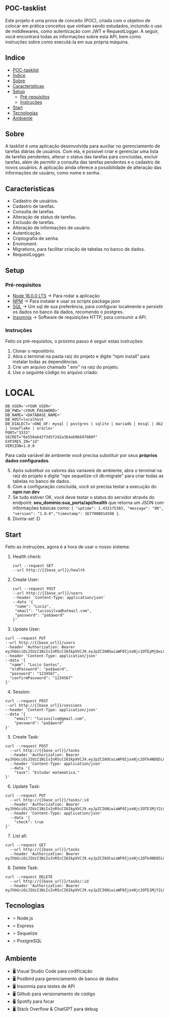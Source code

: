 ## POC-tasklist

Este projeto é uma prova de conceito (POC), criada com o objetivo de colocar em prática conceitos que vinham sendo estudados, incluindo o uso de middlewares, como autenticação com JWT e RequestLogger. A seguir, você encontrará todas as informações sobre esta API, bem como instruções sobre como executá-la em sua própria máquina.

## Indice

- [POC-tasklist](#POC-tasklist)
- [Índice](#indice)
- [Sobre](#sobre)
- [Características](#características)
- [Setup](#setup)
  - [Pré-requisitos](#pré-requisitos)
  - [Instruções](#instruções)
- [Start](#start)
- [Tecnologias](#tecnologias)
- [Ambiente](#ambiente)

## Sobre

A tasklist é uma aplicação desenvolvida para auxiliar no gerenciamento de tarefas diárias de usuários. Com ela, é possível criar e gerenciar uma lista de tarefas pendentes, alterar o status das tarefas para concluídas, excluir tarefas, além de permitir a consulta das tarefas pendentes e o cadastro de novos usuários. A aplicação ainda oferece a possibilidade de alteração das informações de usuário, como nome e senha.

## Características

- Cadastro de usuários.
- Cadastro de tarefas.
- Consulta de tarefas.
- Alteração de status de tarefas.
- Exclusão de tarefas.
- Alteração de informações de usuário.
- Autenticação.
- Criptografia de senha.
- Enviroment.
- Migrations, para facilitar criação de tabelas no banco de dados.
- RequestLogger.

## Setup

### Pré-requisitos

- [Node 16.0.0 LTS](https://nodejs.org/en/) -> Para rodar a aplicação
- [NPM](https://www.npmjs.com) -> Para instalar e usar os scripts package.json
- [SQL](https://www.postgresql.org/) -> Um sql de sua preferência, para configurar localmente e persistir os dados no banco da dados, recomendo o postgres.
- [Insomnia](https://insomnia.rest/download) -> Software de requisições HTTP, para consumir a API.

### Instruções

Feito os pré-requisitos, o próximo passo é seguir estas instruções:

1. Clonar o repositório.
2. Abra o terminal na pasta raiz do projeto e digite "npm install" para instalar todas as dependências.
3. Crie um arquivo chamado ".env" na raiz do projeto.
4. Use o seguinte código no arquivo criado:

# LOCAL

```env
DB_USER='<YOUR_USER>'
DB_PWD='<YOUR_PASSWORD>'
DB_NAME='<DATABASE_NAME>'
DB_HOST=localhost
DB_DIALECT='<ONE_OF: mysql | postgres | sqlite | mariadb | mssql | db2 | snowflake | oracle>'
PORT="3333"
SECRET="6e550a642f3d5f2d2a364ab96697080f"
EXPIRES_IN="1d"
VERSION=1.0.0
```

Para cada variável de ambiente você precisa substituir por seus **próprios dados configurados**.

5. Após substituir os valores das variaveis de ambiente, abra o terminal na raiz do projeto e digite "npx sequelize-cli db:migrate" para criar todas as tabelas no banco de dados.
6. Com a configuração concluída, você só precisa testar a execução do **npm run dev**
7. Se tudo estiver OK, você deve testar o status do servidor através do endpoint: **seu_dominio:sua_porta/api/health** que retorna um JSON com informações básicas como: `{ "uptime": 1.432175383, "message": "OK", "version": "1.0.0","timestamp": 1677000014598 }`.
8. Divirta-se! :D

## Start

Feito as instruções, agora é a hora de usar o nosso sistema:

1. Health check:

   ```
   curl --request GET
   --url http://{{base_url}}/health
   ```

2. Create User:

   ```
   curl --request POST
   --url http://{{base_url}}/users
   --header 'Content-Type: application/json'
   --data '{
   	"name": "Lucio",
   	"email": "luciosilva@hotmail.com",
   	"password": "pa$$word"
   }'
   ```

3. Update User:

```
curl --request PUT
--url http://{{base_url}}/users
--header 'Authorization: Bearer eyJhbGciOiJIUzI1NiIsInR5cCI6IkpXVCJ9.eyJpZCI6NSwiaWF0IjoxNjc2OTEyMjQxLCJleHAiOjE2NzY5OTg2NDF9.qbX0tUL7VH8AcpGxv9xSF6c2Zsbkhhop7hYxTzcxWgM'
--header 'Content-Type: application/json'
--data '{
  "name": "Lucio Santos",
  "oldPassword": "pa$$word",
  "password": "1234567",
  "confirmPassword": "1234567"
}'
```

4. Session:

```
curl --request POST
--url http://{{base_url}}/sessions
--header 'Content-Type: application/json'
--data '{
	"email": "luciosilva@gmail.com",
	"password": "pa$$word"
}'
```

5. Create Task:

```
curl --request POST
  --url http://{{base_url}}/tasks
  --header 'Authorization: Bearer eyJhbGciOiJIUzI1NiIsInR5cCI6IkpXVCJ9.eyJpZCI6OCwiaWF0IjoxNjc2OTk4NDQ5LCJleHAiOjE2NzcwODQ4NDl9.6tg2X5rspkjiPdQhFEd0H6NKt4KwBNANYQUv2ONkDW0'
  --header 'Content-Type: application/json'
  --data '{
	"task": "Estudar matemática."
}'

```

6. Update Task:

```
curl --request PUT
  --url http://{{base_url}}/tasks/:id
  --header 'Authorization: Bearer eyJhbGciOiJIUzI1NiIsInR5cCI6IkpXVCJ9.eyJpZCI6NiwiaWF0IjoxNjc2OTE1MjY2LCJleHAiOjE2NzcwMDE2NjZ9.Op27y2CbvC9niibETu2uv_5JgKm3t8Eb23D1mzXlijw'
  --header 'Content-Type: application/json'
  --data '{
	"check": true
}'
```

7. List all:

```
curl --request GET
  --url http://{{base_url}}/tasks
  --header 'Authorization: Bearer eyJhbGciOiJIUzI1NiIsInR5cCI6IkpXVCJ9.eyJpZCI6OCwiaWF0IjoxNjc2OTk4NDQ5LCJleHAiOjE2NzcwODQ4NDl9.6tg2X5rspkjiPdQhFEd0H6NKt4KwBNANYQUv2ONkDW0'
```

8. Delete Task:

```
curl --request DELETE
  --url http://{{base_url}}/tasks/:id
  --header 'Authorization: Bearer eyJhbGciOiJIUzI1NiIsInR5cCI6IkpXVCJ9.eyJpZCI6NiwiaWF0IjoxNjc2OTE1MjY2LCJleHAiOjE2NzcwMDE2NjZ9.Op27y2CbvC9niibETu2uv_5JgKm3t8Eb23D1mzXlijw'
```

## Tecnologias

- :star: Node.js
- :star: Express
- :star: Sequelize
- :star: PostgreSQL

## Ambiente

- :desktop_computer: Visual Studio Code para codificação
- :desktop_computer: Postbird para gerenciamento de banco de dados
- :desktop_computer: Insomnia para testes de API
- :desktop_computer: Github para versionamento de código
- :desktop_computer: Spotify para focar
- :desktop_computer: Stack Overflow & ChatGPT para debug

```

```
